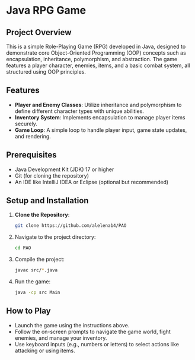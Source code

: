 
# Java RPG Game

## Project Overview

This is a simple Role-Playing Game (RPG) developed in Java, designed to demonstrate core Object-Oriented Programming (OOP) concepts such as encapsulation, inheritance, polymorphism, and abstraction. The game features a player character, enemies, items, and a basic combat system, all structured using OOP principles.

## Features

- **Player and Enemy Classes**: Utilize inheritance and polymorphism to define different character types with unique abilities.
- **Inventory System**: Implements encapsulation to manage player items securely.
- **Game Loop**: A simple loop to handle player input, game state updates, and rendering.

## Prerequisites

- Java Development Kit (JDK) 17 or higher
- Git (for cloning the repository)
- An IDE like IntelliJ IDEA or Eclipse (optional but recommended)

## Setup and Installation

1. **Clone the Repository**:
   ```bash
   git clone https://github.com/alelena14/PAO
   ```
2. Navigate to the project directory:
   ```bash
   cd PAO
   ```
3. Compile the project:
   ```bash
   javac src/*.java
   ```
4. Run the game:
   ```bash
   java -cp src Main
   ```


## How to Play

- Launch the game using the instructions above.
- Follow the on-screen prompts to navigate the game world, fight enemies, and manage your inventory.
- Use keyboard inputs (e.g., numbers or letters) to select actions like attacking or using items.
